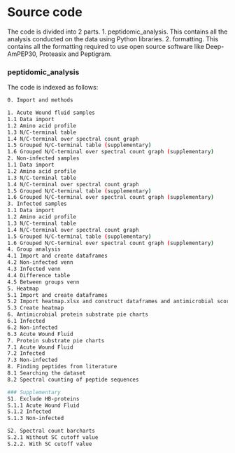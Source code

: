 # Source code

The code is divided into 2 parts. 1. peptidomic_analysis. This contains all the analysis conducted on the data using Python libraries. 2. formatting. This contains all the formatting required to use open source software like Deep-AmPEP30, Proteasix and Peptigram. 

### peptidomic_analysis
The code is indexed as follows: 

```bash
0. Import and methods

1. Acute Wound fluid samples
1.1 Data import 
1.2 Amino acid profile
1.3 N/C-terminal table
1.4 N/C-terminal over spectral count graph
1.5 Grouped N/C-terminal table (supplementary)
1.6 Grouped N/C-terminal over spectral count graph (supplementary)
2. Non-infected samples
1.1 Data import
1.2 Amino acid profile
1.3 N/C-terminal table
1.4 N/C-terminal over spectral count graph
1.5 Grouped N/C-terminal table (supplementary)
1.6 Grouped N/C-terminal over spectral count graph (supplementary)
3. Infected samples
1.1 Data import
1.2 Amino acid profile
1.3 N/C-terminal table
1.4 N/C-terminal over spectral count graph
1.5 Grouped N/C-terminal table (supplementary)
1.6 Grouped N/C-terminal over spectral count graph (supplementary)
4. Group analysis
4.1 Import and create dataframes
4.2 Non-infected venn
4.3 Infected venn
4.4 Difference table
4.5 Between groups venn
5. Heatmap
5.1 Import and create dataframes
5.2 Import heatmap.xlsx and construct dataframes and antimicrobial score sum/mean/std
5.3 Create heatmap
6. Antimicrobial protein substrate pie charts
6.1 Infected
6.2 Non-infected
6.3 Acute Wound Fluid
7. Protein substrate pie charts
7.1 Acute Wound Fluid
7.2 Infected
7.3 Non-infected
8. Finding peptides from literature
8.1 Searching the dataset
8.2 Spectral counting of peptide sequences

### Supplementary 
S1. Exclude HB-proteins
S.1.1 Acute Wound Fluid
S.1.2 Infected
S.1.3 Non-infected

S2. Spectral count barcharts
S.2.1 Without SC cutoff value
S.2.2. With SC cutoff value
```
